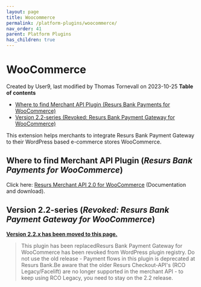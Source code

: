 ```yaml
---
layout: page
title: Woocommerce
permalink: /platform-plugins/woocommerce/
nav_order: 41
parent: Platform Plugins
has_children: true
---
```




# WooCommerce 
Created by User9, last modified by Thomas Tornevall on 2023-10-25
**Table of contents**
- [Where to find Merchant API Plugin (Resurs Bank Payments for
  WooCommerce)](#woocommerce-wheretofindmerchantapiplugin(resursbankpaymentsforwoocommerce))
- [Version 2.2-series (Revoked: Resurs Bank Payment Gateway for
  WooCommerce)](#woocommerce-version2.2-series(revoked:resursbankpaymentgatewayforwoocommerce))

This extension helps merchants to integrate Resurs Bank Payment Gateway
to their WordPress based e-commerce stores WooCommerce.

## Where to find Merchant API Plugin (*Resurs Bank Payments for WooCommerce*)
Click here: [Resurs Merchant API 2.0 for
WooCommerce](resurs-merchant-api-2.0-for-woocommerce) (Documentation and
download).

## Version 2.2-series (*Revoked: Resurs Bank Payment Gateway for WooCommerce*)
**[Version 2.2.x has been moved to this page.](91030050)**

> This plugin has been replacedResurs Bank Payment Gateway for
> WooCommerce has been revoked from WordPress plugin registry. Do not
> use the old release - Payment flows in this plugin is deprecated at
> Resurs Bank.Be aware that the older Resurs Checkout-API's (RCO
> Legacy/Facelift) are no longer supported in the merchant API - to keep
> using RCO Legacy, you need to stay on the 2.2 release.

